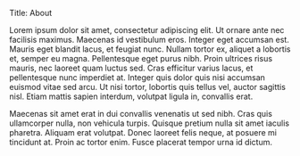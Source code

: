 Title: About




Lorem ipsum dolor sit amet, consectetur adipiscing elit. Ut ornare ante nec facilisis maximus. Maecenas id vestibulum eros. Integer eget accumsan est. Mauris eget blandit lacus, et feugiat nunc. Nullam tortor ex, aliquet a lobortis et, semper eu magna. Pellentesque eget purus nibh. Proin ultrices risus mauris, nec laoreet quam luctus sed. Cras efficitur varius lacus, et pellentesque nunc imperdiet at. Integer quis dolor quis nisi accumsan euismod vitae sed arcu. Ut nisi tortor, lobortis quis tellus vel, auctor sagittis nisl. Etiam mattis sapien interdum, volutpat ligula in, convallis erat.

Maecenas sit amet erat in dui convallis venenatis ut sed nibh. Cras quis ullamcorper nulla, non vehicula turpis. Quisque pretium nulla sit amet iaculis pharetra. Aliquam erat volutpat. Donec laoreet felis neque, at posuere mi tincidunt at. Proin ac tortor enim. Fusce placerat tempor urna id dictum.

